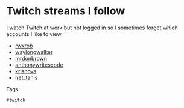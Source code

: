 # Twitch streams I follow

I watch Twitch at work but not logged in so I sometimes forget which
accounts I like to view.

- [rwxrob][tr]
- [waylongwalker][tww]
- [mrdonbrown][tdb]
- [anthonywritescode][wc]
- [krisnova][kn]
- [het_tanis][het]

[tr]: https://www.twitch.tv/rwxrob
[tww]: https://www.twitch.tv/waylonwalker
[tdb]: https://www.twitch.tv/mrdonbrown
[wc]: https://www.twitch.tv/anthonywritescode
[kn]: https://www.twitch.tv/krisnova
[het]: https://www.twitch.tv/het_tanis

Tags:

    #twitch
